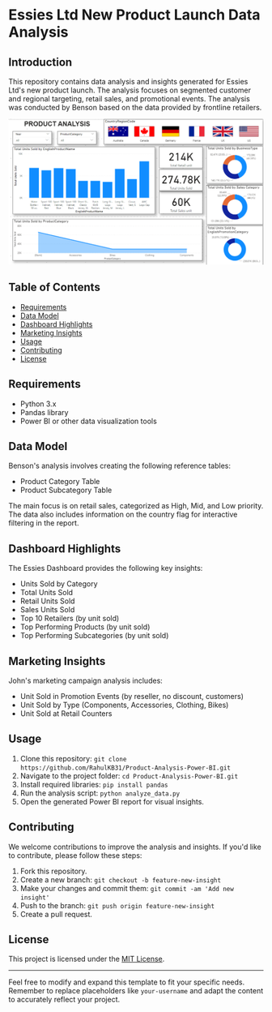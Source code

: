 # Essies Ltd New Product Launch Data Analysis

## Introduction

This repository contains data analysis and insights generated for Essies Ltd's new product launch. The analysis focuses on segmented customer and regional targeting, retail sales, and promotional events. The analysis was conducted by Benson based on the data provided by frontline retailers.

![Dashboard Preview](productanalysis.png)

## Table of Contents

- [Requirements](#requirements)
- [Data Model](#data-model)
- [Dashboard Highlights](#dashboard-highlights)
- [Marketing Insights](#marketing-insights)
- [Usage](#usage)
- [Contributing](#contributing)
- [License](#license)

## Requirements

- Python 3.x
- Pandas library
- Power BI or other data visualization tools

## Data Model

Benson's analysis involves creating the following reference tables:

- Product Category Table
- Product Subcategory Table

The main focus is on retail sales, categorized as High, Mid, and Low priority. The data also includes information on the country flag for interactive filtering in the report.

## Dashboard Highlights

The Essies Dashboard provides the following key insights:

- Units Sold by Category
- Total Units Sold
- Retail Units Sold
- Sales Units Sold
- Top 10 Retailers (by unit sold)
- Top Performing Products (by unit sold)
- Top Performing Subcategories (by unit sold)

## Marketing Insights

John's marketing campaign analysis includes:

- Unit Sold in Promotion Events (by reseller, no discount, customers)
- Unit Sold by Type (Components, Accessories, Clothing, Bikes)
- Unit Sold at Retail Counters

## Usage

1. Clone this repository: `git clone https://github.com/RahulKB31/Product-Analysis-Power-BI.git`
2. Navigate to the project folder: `cd Product-Analysis-Power-BI.git`
3. Install required libraries: `pip install pandas`
4. Run the analysis script: `python analyze_data.py`
5. Open the generated Power BI report for visual insights.

## Contributing

We welcome contributions to improve the analysis and insights. If you'd like to contribute, please follow these steps:

1. Fork this repository.
2. Create a new branch: `git checkout -b feature-new-insight`
3. Make your changes and commit them: `git commit -am 'Add new insight'`
4. Push to the branch: `git push origin feature-new-insight`
5. Create a pull request.

## License

This project is licensed under the [MIT License](LICENSE).

---

Feel free to modify and expand this template to fit your specific needs. Remember to replace placeholders like `your-username` and adapt the content to accurately reflect your project.
